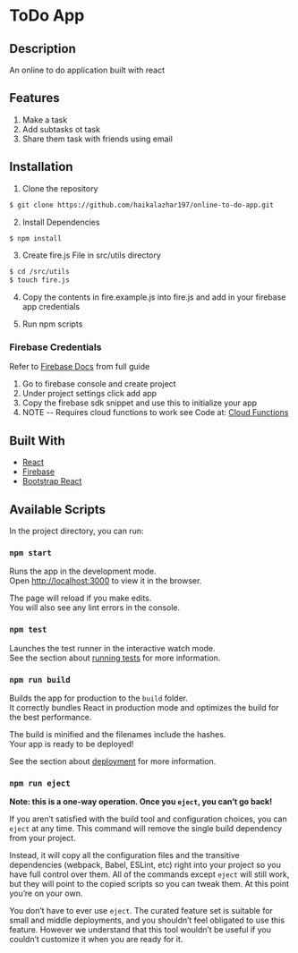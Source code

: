 # ToDo App

## Description

An online to do application built with react

## Features

1. Make a task
2. Add subtasks ot task
3. Share them task with friends using email

## Installation

1. Clone the repository

```sh
$ git clone https://github.com/haikalazhar197/online-to-do-app.git
```

2. Install Dependencies

```sh
$ npm install
```

3. Create fire.js File in src/utils directory

```sh
$ cd /src/utils
$ touch fire.js
```

4. Copy the contents in fire.example.js into fire.js and add in your firebase app credentials

5. Run npm scripts

### Firebase Credentials

Refer to [Firebase Docs](https://firebase.google.com/docs/) from full guide

1. Go to firebase console and create project
2. Under project settings click add app
3. Copy the firebase sdk snippet and use this to initialize your app
4. NOTE -- Requires cloud functions to work see Code at: [Cloud Functions](https://github.com/haikalazhar197/online-to-do-cloud-functions)

## Built With

- [React](https://reactjs.org/)
- [Firebase](https://firebase.google.com/)
- [Bootstrap React](https://react-bootstrap.github.io/)

## Available Scripts

In the project directory, you can run:

### `npm start`

Runs the app in the development mode.<br />
Open [http://localhost:3000](http://localhost:3000) to view it in the browser.

The page will reload if you make edits.<br />
You will also see any lint errors in the console.

### `npm test`

Launches the test runner in the interactive watch mode.<br />
See the section about [running tests](https://facebook.github.io/create-react-app/docs/running-tests) for more information.

### `npm run build`

Builds the app for production to the `build` folder.<br />
It correctly bundles React in production mode and optimizes the build for the best performance.

The build is minified and the filenames include the hashes.<br />
Your app is ready to be deployed!

See the section about [deployment](https://facebook.github.io/create-react-app/docs/deployment) for more information.

### `npm run eject`

**Note: this is a one-way operation. Once you `eject`, you can’t go back!**

If you aren’t satisfied with the build tool and configuration choices, you can `eject` at any time. This command will remove the single build dependency from your project.

Instead, it will copy all the configuration files and the transitive dependencies (webpack, Babel, ESLint, etc) right into your project so you have full control over them. All of the commands except `eject` will still work, but they will point to the copied scripts so you can tweak them. At this point you’re on your own.

You don’t have to ever use `eject`. The curated feature set is suitable for small and middle deployments, and you shouldn’t feel obligated to use this feature. However we understand that this tool wouldn’t be useful if you couldn’t customize it when you are ready for it.
